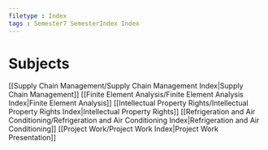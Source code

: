```yaml
---
filetype : Index
tags : Semester7 SemesterIndex Index
---
```


# Subjects

 [[Supply Chain Management/Supply Chain Management Index|Supply Chain Management]]
 [[Finite Element Analysis/Finite Element Analysis Index|Finite Element Analysis]]
 [[Intellectual Property Rights/Intellectual Property Rights Index|Intellectual Property Rights]]
 [[Refrigeration and Air Conditioning/Refrigeration and Air Conditioning Index|Refrigeration and Air Conditioning]]
 [[Project Work/Project Work Index|Project Work Presentation]]

